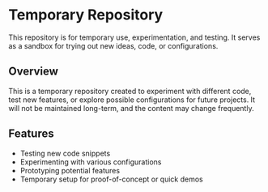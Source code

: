 # Temporary Repository

This repository is for temporary use, experimentation, and testing. It serves as a sandbox for trying out new ideas, code, or configurations.

## Overview

This is a temporary repository created to experiment with different code, test new features, or explore possible configurations for future projects. It will not be maintained long-term, and the content may change frequently.

## Features

- Testing new code snippets
- Experimenting with various configurations
- Prototyping potential features
- Temporary setup for proof-of-concept or quick demos
